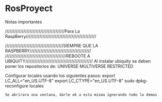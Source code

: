 # RosProyect

Notas importantes

///////////////////////////////////////Para La RaspBerry//////////////////////////////////////////////

//////////////////////////////////////SIEMPRE QUE LA RASPBERRY////////////////////////////////////////
////////////////////////////////////////REBOOTE A UBIQUITY////////////////////////////////////////////
Al instalar ubiquity se deben poner los repositorios de:
	UNIVERSE
	MULTIVERSE
	RESTRICTED

Configurar locales usando los siguientes pasos:
	export LC_ALL="en_US.UTF-8"
	export LC_CTYPE="en_US.UTF-8"
	sudo dpkg-reconfigure locales

	Se abrirara una ventana, darle ok a esta misma ignorando todo lo demas

